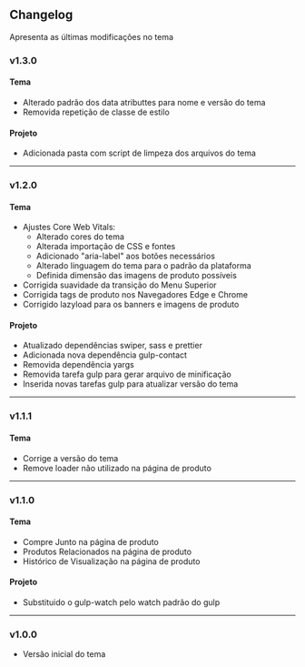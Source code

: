 ## Changelog
Apresenta as últimas modificações no tema

### v1.3.0

#### Tema
- Alterado padrão dos data atributtes para nome e versão do tema
- Removida repetição de classe de estilo

#### Projeto
-  Adicionada pasta com script de limpeza dos arquivos do tema

----------
### v1.2.0

#### Tema
- Ajustes Core Web Vitals:
    - Alterado cores do tema
    - Alterada importação de CSS e fontes
    - Adicionado "aria-label" aos botões necessários
    - Alterado linguagem do tema para o padrão da plataforma
    - Definida dimensão das imagens de produto possíveis
- Corrigida suavidade da transição do Menu Superior
- Corrigida tags de produto nos Navegadores Edge e Chrome
- Corrigido lazyload para os banners e imagens de produto

#### Projeto
- Atualizado dependências swiper, sass e prettier
- Adicionada nova dependência gulp-contact
- Removida dependência yargs
- Removida tarefa gulp para gerar arquivo de minificação
- Inserida novas tarefas gulp para atualizar versão do tema 

----------
### v1.1.1

#### Tema
- Corrige a versão do tema
- Remove loader não utilizado na página de produto

----------
### v1.1.0

#### Tema
- Compre Junto na página de produto
- Produtos Relacionados na página de produto
- Histórico de Visualização na página de produto

#### Projeto
- Substituido o gulp-watch pelo watch padrão do gulp

----------
### v1.0.0
- Versão inicial do tema